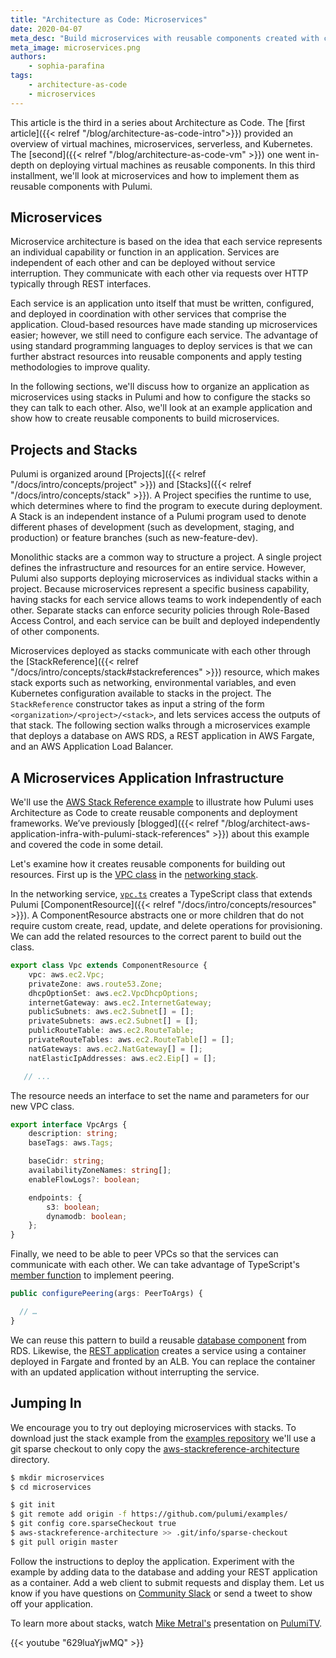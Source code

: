 ```yaml
---
title: "Architecture as Code: Microservices"
date: 2020-04-07
meta_desc: "Build microservices with reusable components created with common programming languages and Pulumi"
meta_image: microservices.png
authors:
    - sophia-parafina
tags:
    - architecture-as-code
    - microservices
---
```


This article is the third in a series about Architecture as Code. The [first article]({{< relref "/blog/architecture-as-code-intro">}}) provided an overview of virtual machines, microservices, serverless, and Kubernetes. The [second]({{< relref "/blog/architecture-as-code-vm" >}}) one went in-depth on deploying virtual machines as reusable components. In this third installment, we'll look at microservices and how to implement them as reusable components with Pulumi.

<!--more-->

## Microservices

Microservice architecture is based on the idea that each service represents an individual capability or function in an application. Services are independent of each other and can be deployed without service interruption. They communicate with each other via requests over HTTP typically through REST interfaces.

Each service is an application unto itself that must be written, configured, and deployed in coordination with other services that comprise the application. Cloud-based resources have made standing up microservices easier; however, we still need to configure each service. The advantage of using standard programming languages to deploy services is that we can further abstract resources into reusable components and apply testing methodologies to improve quality.

In the following sections, we'll discuss how to organize an application as microservices using stacks in Pulumi and how to configure the stacks so they can talk to each other. Also, we'll look at an example application and show how to create reusable components to build microservices.

## Projects and Stacks

Pulumi is organized around [Projects]({{< relref "/docs/intro/concepts/project" >}}) and [Stacks]({{< relref "/docs/intro/concepts/stack" >}}).  A Project specifies the runtime to use, which determines where to find the program to execute during deployment. A Stack is an independent instance of a Pulumi program used to denote different phases of development (such as development, staging, and production) or feature branches (such as new-feature-dev).

Monolithic stacks are a common way to structure a project. A single project defines the infrastructure and resources for an entire service. However, Pulumi also supports deploying microservices as individual stacks within a project. Because microservices represent a specific business capability, having stacks for each service allows teams to work independently of each other. Separate stacks can enforce security policies through Role-Based Access Control, and each service can be built and deployed independently of other components.

Microservices deployed as stacks communicate with each other through the [StackReference]({{< relref "/docs/intro/concepts/stack#stackreferences" >}}) resource, which makes stack exports such as networking, environmental variables, and even Kubernetes configuration available to stacks in the project. The `StackReference` constructor takes as input a string of the form `<organization>/<project>/<stack>`, and lets services access the outputs of that stack. The following section walks through a microservices example that deploys a database on AWS RDS, a REST application in AWS Fargate, and an AWS Application Load Balancer.

## A Microservices Application Infrastructure

We'll use the [AWS Stack Reference example](https://github.com/pulumi/examples/tree/master/aws-stackreference-architecture) to illustrate how Pulumi uses Architecture as Code to create reusable components and deployment frameworks. We’ve previously [blogged]({{< relref "/blog/architect-aws-application-infra-with-pulumi-stack-references" >}}) about this example and covered the code in some detail.

Let's examine how it creates reusable components for building out resources. First up is the [VPC class](https://github.com/pulumi/examples/blob/master/aws-stackreference-architecture/networking/src/vpc.ts) in the [networking stack](https://github.com/pulumi/examples/tree/master/aws-stackreference-architecture/networking).

In the networking service, [`vpc.ts`](https://github.com/pulumi/examples/blob/master/aws-stackreference-architecture/networking/src/vpc.ts) creates a TypeScript class that extends Pulumi [ComponentResource]({{< relref "/docs/intro/concepts/resources" >}}). A ComponentResource abstracts one or more children that do not require custom create, read, update, and delete operations for provisioning. We can add the related resources to the correct parent to build out the class.

```ts
export class Vpc extends ComponentResource {
    vpc: aws.ec2.Vpc;
    privateZone: aws.route53.Zone;
    dhcpOptionSet: aws.ec2.VpcDhcpOptions;
    internetGateway: aws.ec2.InternetGateway;
    publicSubnets: aws.ec2.Subnet[] = [];
    privateSubnets: aws.ec2.Subnet[] = [];
    publicRouteTable: aws.ec2.RouteTable;
    privateRouteTables: aws.ec2.RouteTable[] = [];
    natGateways: aws.ec2.NatGateway[] = [];
    natElasticIpAddresses: aws.ec2.Eip[] = [];

   // ...

```

The resource needs an interface to set the name and parameters for our new VPC class.

```ts
export interface VpcArgs {
    description: string;
    baseTags: aws.Tags;

    baseCidr: string;
    availabilityZoneNames: string[];
    enableFlowLogs?: boolean;

    endpoints: {
        s3: boolean;
        dynamodb: boolean;
    };
}
```

Finally, we need to be able to peer VPCs so that the services can communicate with each other. We can take advantage of TypeScript's [member function](https://www.typescriptlang.org/docs/handbook/classes.html#public-private-and-protected-modifiers) to implement peering.

```ts
public configurePeering(args: PeerToArgs) {

  // …
}
```

We can reuse this pattern to build a reusable [database component](https://github.com/pulumi/examples/blob/master/aws-stackreference-architecture/database/src/database.ts) from RDS. Likewise, the [REST application](https://github.com/pulumi/examples/blob/master/aws-stackreference-architecture/application/src/application.ts) creates a service using a container deployed in Fargate and fronted by an ALB. You can replace the container with an updated application without interrupting the service.

## Jumping In

We encourage you to try out deploying microservices with stacks. To download just the stack example from the  [examples repository](https://github.com/pulumi/examples/) we'll use a git sparse checkout to only copy the [aws-stackreference-architecture](https://github.com/pulumi/examples/tree/master/aws-stackreference-architecture) directory.

```bash
$ mkdir microservices
$ cd microservices

$ git init
$ git remote add origin -f https://github.com/pulumi/examples/
$ git config core.sparseCheckout true
$ aws-stackreference-architecture >> .git/info/sparse-checkout
$ git pull origin master
```

Follow the instructions to deploy the application. Experiment with the example by adding data to the database and adding your REST application as a container. Add a web client to submit requests and display them. Let us know if you have questions on [Community Slack](https://pulumi-community.slack.com/) or send a tweet to show off your application.

To learn more about stacks, watch [Mike Metral's](https://twitter.com/mikemetral) presentation on [PulumiTV](https://www.youtube.com/channel/UC2Dhyn4Ev52YSbcpfnfP0Mw).

{{< youtube "629luaYjwMQ" >}}
